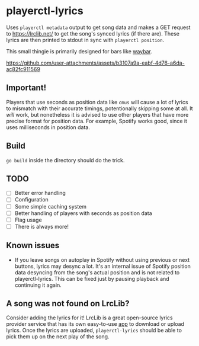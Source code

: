 # playerctl-lyrics
Uses `playerctl metadata` output to get song data and makes a GET request to https://lrclib.net/ to get the song's synced lyrics (if there are). These lyrics are then printed to stdout in sync with `playerctl position`.

This small thingie is primarily designed for bars like [waybar](https://github.com/Alexays/Waybar).

https://github.com/user-attachments/assets/b3107a9a-eabf-4d76-a6da-ac82fc911569

## Important!
Players that use seconds as position data like `cmus` will cause a lot of lyrics to mismatch with their accurate timings, potentionally skipping some at all. It *will* work, but nonetheless it is advised to use other players that have more precise format for position data. For example, Spotify works good, since it uses milliseconds in position data.

## Build
`go build` inside the directory should do the trick.

## TODO
- [ ] Better error handling
- [ ] Configuration
- [ ] Some simple caching system
- [ ] Better handling of players with seconds as position data
- [ ] Flag usage
- [ ] There is always more!

## Known issues
- If you leave songs on autoplay in Spotify without using previous or next buttons, lyrics may desync a lot. It's an internal issue of Spotify position data desyncing from the song's actual position and is not related to playerctl-lyrics. This can be fixed just by pausing playback and continuing it again.

## A song was not found on LrcLib?
Consider adding the lyrics for it! LrcLib is a great open-source lyrics provider service that has its own easy-to-use [app](https://github.com/tranxuanthang/lrcget) to download or upload lyrics. Once the lyrics are uploaded, `playerctl-lyrics` should be able to pick them up on the next play of the song.